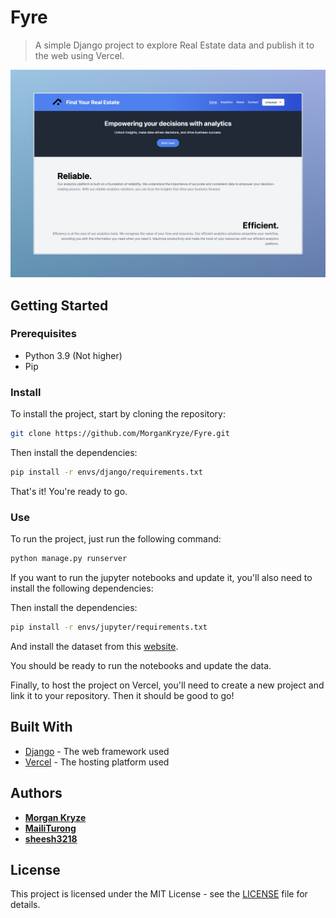 # Fyre

> A simple Django project to explore Real Estate data and publish it to the web using Vercel.

[![Fyre](assets/img/demo.jpeg)](https://fyre.vercel.app/)

## Getting Started

### Prerequisites

- Python 3.9 (Not higher)
- Pip

### Install

To install the project, start by cloning the repository:

```bash
git clone https://github.com/MorganKryze/Fyre.git
```

Then install the dependencies:

```bash
pip install -r envs/django/requirements.txt
```

That's it! You're ready to go.

### Use

To run the project, just run the following command:

```bash
python manage.py runserver
```

If you want to run the jupyter notebooks and update it, you'll also need to install the following dependencies:

Then install the dependencies:

```bash
pip install -r envs/jupyter/requirements.txt
```

And install the dataset from this [website](https://www.data.gouv.fr/fr/datasets/demandes-de-valeurs-foncieres/).

You should be ready to run the notebooks and update the data.

Finally, to host the project on Vercel, you'll need to create a new project and link it to your repository. Then it should be good to go!

## Built With

- [Django](https://www.djangoproject.com/) - The web framework used
- [Vercel](https://vercel.com/) - The hosting platform used

## Authors

- [**Morgan Kryze**](https://github.com/MorganKryze)
- [**MailiTurong**](https://github.com/MailiTruong)
- [**sheesh3218**](https://github.com/sheesh3218)

## License

This project is licensed under the MIT License - see the [LICENSE](LICENSE) file for details.

